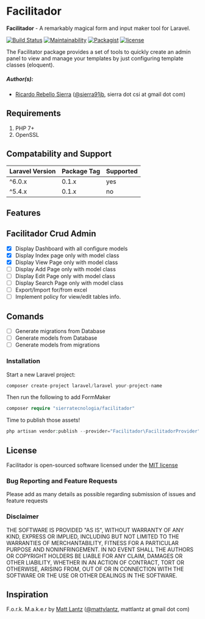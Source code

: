 # Facilitador

**Facilitador** - A remarkably magical form and input maker tool for Laravel.

[![Build Status](https://travis-ci.org/SierraTecnologiaInc/Facilitador.svg?branch=master)](https://travis-ci.org/SierraTecnologiaInc/Facilitador)
[![Maintainability](https://api.codeclimate.com/v1/badges/8c00a046fec32d8b8ac7/maintainability)](https://codeclimate.com/github/SierraTecnologiaInc/Facilitador/maintainability)
[![Packagist](https://img.shields.io/packagist/dt/sierratecnologia/facilitador.svg)](https://packagist.org/packages/sierratecnologia/facilitador)
[![license](https://img.shields.io/github/license/mashape/apistatus.svg)](https://packagist.org/packages/sierratecnologia/facilitador)

The Facilitator package provides a set of tools to quickly create an admin panel to view and manage your templates by just configuring template classes (eloquent).


##### Author(s):
* [Ricardo Rebello Sierra](https://github.com/ricardosierra) ([@sierra91jb](http://twitter.com/sierra91jb), sierra dot csi at gmail dot com)

## Requirements

1. PHP 7+
2. OpenSSL

## Compatability and Support

| Laravel Version | Package Tag | Supported |
|-----------------|-------------|-----------|
| ^6.0.x | 0.1.x | yes |
| ^5.4.x | 0.1.x | no |

## Features

## Facilitador Crud Admin

- [x] Display Dashboard with all configure models
- [x] Display Index page only with model class 
- [x] Display View Page only with model class
- [ ] Display Add Page only with model class
- [ ] Display Edit Page only with model class
- [ ] Display Search Page only with model class
- [ ] Export/Import for/from excel
- [ ] Implement policy for view/edit tables info.

## Comands

- [ ] Generate migrations from Database
- [ ] Generate models from Database
- [ ] Generate models from migrations

### Installation

Start a new Laravel project:
```php
composer create-project laravel/laravel your-project-name
```

Then run the following to add FormMaker
```php
composer require "sierratecnologia/facilitador"
```

Time to publish those assets!
```php
php artisan vendor:publish --provider="Facilitador\FacilitadorProvider"
```


## License
Facilitador is open-sourced software licensed under the [MIT license](http://opensource.org/licenses/MIT)

### Bug Reporting and Feature Requests
Please add as many details as possible regarding submission of issues and feature requests

### Disclaimer
THE SOFTWARE IS PROVIDED "AS IS", WITHOUT WARRANTY OF ANY KIND, EXPRESS OR IMPLIED, INCLUDING BUT NOT LIMITED TO THE WARRANTIES OF MERCHANTABILITY, FITNESS FOR A PARTICULAR PURPOSE AND NONINFRINGEMENT. IN NO EVENT SHALL THE AUTHORS OR COPYRIGHT HOLDERS BE LIABLE FOR ANY CLAIM, DAMAGES OR OTHER LIABILITY, WHETHER IN AN ACTION OF CONTRACT, TORT OR OTHERWISE, ARISING FROM, OUT OF OR IN CONNECTION WITH THE SOFTWARE OR THE USE OR OTHER DEALINGS IN THE SOFTWARE.

## Inspiration

F.o.r.k. M.a.k.e.r by [Matt Lantz](https://github.com/mlantz) ([@mattylantz](http://twitter.com/mattylantz), mattlantz at gmail dot com)